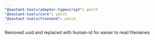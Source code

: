 ```yaml
---
"@sextant-tools/adapter-typescript": patch
"@sextant-tools/core": patch
"@sextant-tools/frontend": patch
---
```


Removed uuid and replaced with human-id for easier to read filenames
